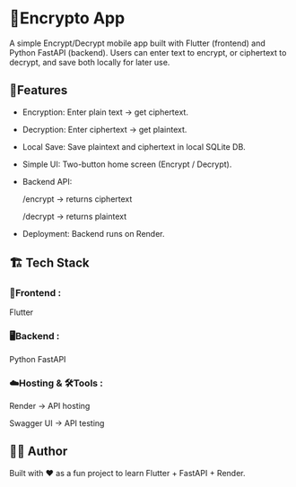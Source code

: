 # 🔐Encrypto App

A simple Encrypt/Decrypt mobile app built with Flutter (frontend) and Python FastAPI (backend).
Users can enter text to encrypt, or ciphertext to decrypt, and save both locally for later use.

## 🔑Features

- Encryption: Enter plain text → get ciphertext.

- Decryption: Enter ciphertext → get plaintext.

- Local Save: Save plaintext and ciphertext in local SQLite DB.

- Simple UI: Two-button home screen (Encrypt / Decrypt).

- Backend API:

    /encrypt → returns ciphertext

    /decrypt → returns plaintext

- Deployment: Backend runs on Render.


## 🏗️ Tech Stack

### 📱Frontend :

  Flutter

### 🖥️Backend :

  Python FastAPI

### ☁️Hosting & 🛠️Tools :

  Render → API hosting

  Swagger UI → API testing


## 👩‍💻 Author

Built with ❤️ as a fun project to learn Flutter + FastAPI + Render.

